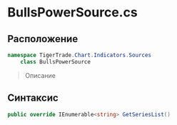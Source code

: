 
# BullsPowerSource.cs
## Расположение
```csharp
namespace TigerTrade.Chart.Indicators.Sources  
    class BullsPowerSource
```

> Описание

## Синтаксис
```csharp
public override IEnumerable<string> GetSeriesList()
```
